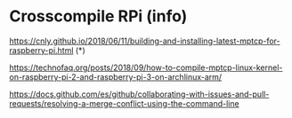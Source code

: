 # Crosscompile RPi (info)

https://cnly.github.io/2018/06/11/building-and-installing-latest-mptcp-for-raspberry-pi.html   (*)

https://technofaq.org/posts/2018/09/how-to-compile-mptcp-linux-kernel-on-raspberry-pi-2-and-raspberry-pi-3-on-archlinux-arm/

https://docs.github.com/es/github/collaborating-with-issues-and-pull-requests/resolving-a-merge-conflict-using-the-command-line
